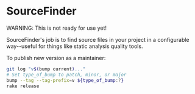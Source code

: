 # SourceFinder

WARNING: This is not ready for use yet!

SourceFinder's job is to find source files in your project in a configurable way--useful for things like static analysis quality tools.

To publish new version as a maintainer:

```sh
git log "v$(bump current)..."
# Set type_of_bump to patch, minor, or major
bump --tag --tag-prefix=v ${type_of_bump:?}
rake release
```
